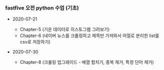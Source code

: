### fastfive 오전 python 수업 (기초)


- 2020-07-21
    - Chapter-5 (기온 데이터로 히스토그램 그려보기)
    - Chapter-6 (네이버 뉴스를 크롤링하고 제목만 가져와서 어절로 분리한 list를 csv로 저장하기)
    
- 2020-07-30
    - Chapter-8 (크롤링 업그레이드 - 배열 합치기, 중복 제거, 특정 단어 제거)